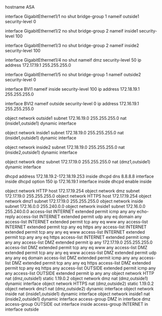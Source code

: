 hostname ASA

interface GigabitEthernet1/1
no shut
bridge-group 1
nameif outside1
security-level 0

interface GigabitEthernet1/2
no shut
bridge-group 2
nameif inside1
security-level 100

interface GigabitEthernet1/3
no shut
bridge-group 2
nameif inside2
security-level 100

interface GigabitEthernet1/4
no shut
nameif dmz
security-level 50
ip address 172.17.19.1 255.255.255.0 

interface GigabitEthernet1/5
no shut
bridge-group 1
nameif outside2
security-level 0

interface BVI1
nameif inside
security-level 100
ip address 172.18.19.1 255.255.255.0 

interface BVI2
nameif outside
security-level 0
ip address 172.16.19.1 255.255.255.0 

object network outside1
subnet 172.16.19.0 255.255.255.0
nat (inside1,outside1) dynamic interface

object network inside1
subnet 172.18.19.0 255.255.255.0
nat (inside1,outside1) dynamic interface

object network inside2
subnet 172.18.19.0 255.255.255.0
nat (inside2,outside1) dynamic interface

object network dmz
subnet 172.17.19.0 255.255.255.0
nat (dmz1,outside1) dynamic interface

dhcpd address 172.18.19.2-172.18.19.253 inside
dhcpd dns 8.8.8.8 interface inside
dhcpd option 150 ip 172.16.19.1 interface inside
dhcpd enable inside

object network HTTP
host 172.17.19.254
object network dmz
subnet 172.17.19.0 255.255.255.0
object network HTTPS
host 172.17.19.254
object network dmz1
subnet 172.17.19.0 255.255.255.0
object network inside
subnet 172.16.0.0 255.240.0.0
object network inside1
subnet 172.16.0.0 255.240.0.0
access-list INTERNET extended permit icmp any any echo-reply 
access-list INTERNET extended permit udp any eq domain any 
access-list INTERNET extended permit tcp any eq www any 
access-list INTERNET extended permit tcp any eq https any 
access-list INTERNET extended permit tcp any any eq www 
access-list INTERNET extended permit tcp any any eq https 
access-list INTERNET extended permit icmp any any 
access-list DMZ extended permit ip any 172.17.19.0 255.255.255.0 
access-list DMZ extended permit tcp any eq www any 
access-list DMZ extended permit tcp any any eq www 
access-list DMZ extended permit udp any any eq domain 
access-list DMZ extended permit icmp any any 
access-list DMZ extended permit tcp any any eq https 
access-list DMZ extended permit tcp any eq https any 
access-list OUTSIDE extended permit icmp any any 
access-list OUTSIDE extended permit ip any any
object network HTTP
nat (dmz,outside1) static 1.19.0.2
object network dmz
nat (dmz,outside1) dynamic interface
object network HTTPS
nat (dmz,outside2) static 1.19.0.2
object network dmz1
nat (dmz,outside2) dynamic interface
object network inside
nat (inside1,outside1) dynamic interface
object network inside1
nat (inside2,outside1) dynamic interface
access-group DMZ in interface dmz
access-group OUTSIDE out interface inside
access-group INTERNET in interface outside
